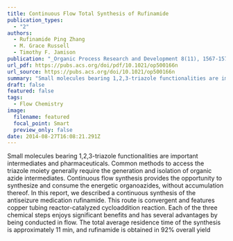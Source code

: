 ```yaml
---
title: Continuous Flow Total Synthesis of Rufinamide
publication_types:
  - "2"
authors:
  - Rufinamide Ping Zhang
  - M. Grace Russell
  - Timothy F. Jamison
publication: "_Organic Process Research and Development 8(11), 1567-1570,_  DOI: 10.1021/op500166n"
url_pdf: https://pubs.acs.org/doi/pdf/10.1021/op500166n
url_source: https://pubs.acs.org/doi/10.1021/op500166n
summary: "Small molecules bearing 1,2,3-triazole functionalities are important intermediates and pharmaceuticals. Common methods to access the triazole moiety generally require the generation and isolation of organic azide intermediates. Continuous flow synthesis provides the opportunity to synthesize and consume the energetic organoazides, without accumulation thereof. In this report, we described a continuous synthesis of the antiseizure medication rufinamide. This route is convergent and features copper tubing reactor-catalyzed cycloaddition reaction. Each of the three chemical steps enjoys significant benefits and has several advantages by being conducted in flow. The total average residence time of the synthesis is approximately 11 min, and rufinamide is obtained in 92% overall yield"
draft: false
featured: false
tags:
  - Flow Chemistry
image:
  filename: featured
  focal_point: Smart
  preview_only: false
date: 2014-08-27T16:08:21.291Z
---
```

  Small molecules bearing 1,2,3-triazole functionalities are important intermediates and pharmaceuticals. Common methods to access the triazole moiety generally require the generation and isolation of organic azide intermediates. Continuous flow synthesis provides the opportunity to synthesize and consume the energetic organoazides, without accumulation thereof. In this report, we described a continuous synthesis of the antiseizure medication rufinamide. This route is convergent and features copper tubing reactor-catalyzed cycloaddition reaction. Each of the three chemical steps enjoys significant benefits and has several advantages by being conducted in flow. The total average residence time of the synthesis is approximately 11 min, and rufinamide is obtained in 92% overall yield
